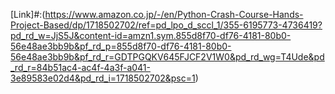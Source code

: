 [Link]#:(https://www.amazon.co.jp/-/en/Python-Crash-Course-Hands-Project-Based/dp/1718502702/ref=pd_lpo_d_sccl_1/355-6195773-4736419?pd_rd_w=JjS5J&content-id=amzn1.sym.855d8f70-df76-4181-80b0-56e48ae3bb9b&pf_rd_p=855d8f70-df76-4181-80b0-56e48ae3bb9b&pf_rd_r=GDTPGQKV645FJCF2V1W0&pd_rd_wg=T4Ude&pd_rd_r=84b51ac4-ac4f-4a3f-a041-3e89583e02d4&pd_rd_i=1718502702&psc=1)

